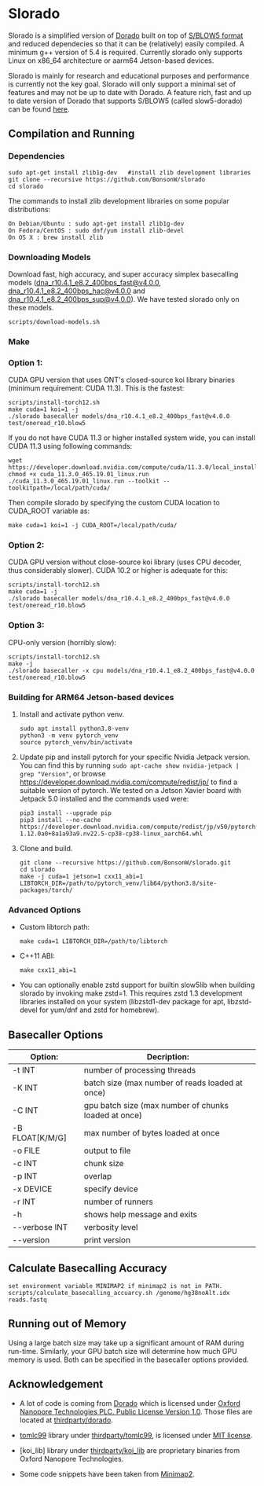 # Slorado

Slorado is a simplified version of [Dorado](https://github.com/nanoporetech/dorado) built on top of [S/BLOW5 format](https://www.nature.com/articles/s41587-021-01147-4) and reduced dependecies so that it can be (relatively) easily compiled. A minimum g++ version of 5.4 is required. Currently slorado only supports Linux on x86_64 architecture or aarm64 Jetson-based devices.

Slorado is mainly for research and educational purposes and performance is currently not the key goal. Slorado will only support a minimal set of features and may not be up to date with Dorado.
A feature rich, fast and up to date version of Dorado that supports S/BLOW5 (called slow5-dorado) can be found [here](https://github.com/hiruna72/slow5-dorado).

## Compilation and Running

### Dependencies

```
sudo apt-get install zlib1g-dev   #install zlib development libraries
git clone --recursive https://github.com/BonsonW/slorado
cd slorado
```

The commands to install zlib development libraries on some popular distributions:

```
On Debian/Ubuntu : sudo apt-get install zlib1g-dev
On Fedora/CentOS : sudo dnf/yum install zlib-devel
On OS X : brew install zlib
```

### Downloading Models

Download fast, high accuracy, and super accuracy simplex basecalling models (dna_r10.4.1_e8.2_400bps_fast@v4.0.0, dna_r10.4.1_e8.2_400bps_hac@v4.0.0 and dna_r10.4.1_e8.2_400bps_sup@v4.0.0). We have tested slorado only on these models.

```
scripts/download-models.sh
```

### Make

### Option 1:

CUDA GPU version that uses ONT's closed-source koi library binaries (minimum requirement: CUDA 11.3). This is the fastest:
```
scripts/install-torch12.sh
make cuda=1 koi=1 -j
./slorado basecaller models/dna_r10.4.1_e8.2_400bps_fast@v4.0.0 test/oneread_r10.blow5
```

If you do not have CUDA 11.3 or higher installed system wide, you can install CUDA 11.3 using following commands:
```
wget https://developer.download.nvidia.com/compute/cuda/11.3.0/local_installers/cuda_11.3.0_465.19.01_linux.run
chmod +x cuda_11.3.0_465.19.01_linux.run
./cuda_11.3.0_465.19.01_linux.run --toolkit --toolkitpath=/local/path/cuda/
```
Then compile slorado by specifying the custom CUDA location to CUDA_ROOT variable as:
```
make cuda=1 koi=1 -j CUDA_ROOT=/local/path/cuda/
```

### Option 2:

CUDA GPU version without close-source koi library (uses CPU decoder, thus considerably slower). CUDA 10.2 or higher is adequate for this:
```
scripts/install-torch12.sh
make cuda=1 -j
./slorado basecaller models/dna_r10.4.1_e8.2_400bps_fast@v4.0.0 test/oneread_r10.blow5
```

### Option 3:

CPU-only version (horribly slow):

```
scripts/install-torch12.sh
make -j
./slorado basecaller -x cpu models/dna_r10.4.1_e8.2_400bps_fast@v4.0.0 test/oneread_r10.blow5
```

### Building for ARM64 Jetson-based devices

1. Install and activate python venv.

    ```
    sudo apt install python3.8-venv
    python3 -m venv pytorch_venv
    source pytorch_venv/bin/activate
    ```

2. Update pip and install pytorch for your specific Nvidia Jetpack version. You can find this by running `sudo apt-cache show nvidia-jetpack | grep "Version"`, or browse https://developer.download.nvidia.com/compute/redist/jp/ to find a suitable version of pytorch. We tested on a Jetson Xavier board with Jetpack 5.0 installed and the commands used were:

    ```
    pip3 install --upgrade pip
    pip3 install --no-cache  https://developer.download.nvidia.com/compute/redist/jp/v50/pytorch/torch-1.12.0a0+8a1a93a9.nv22.5-cp38-cp38-linux_aarch64.whl
    ```

3. Clone and build.

    ```
    git clone --recursive https://github.com/BonsonW/slorado.git
    cd slorado
    make -j cuda=1 jetson=1 cxx11_abi=1 LIBTORCH_DIR=/path/to/pytorch_venv/lib64/python3.8/site-packages/torch/
    ```

### Advanced Options

- Custom libtorch path:
    ```
    make cuda=1 LIBTORCH_DIR=/path/to/libtorch
    ```

- C++11 ABI:
    ```
    make cxx11_abi=1
    ```

- You can optionally enable zstd support for builtin slow5lib when building slorado by invoking make zstd=1. This requires zstd 1.3 development libraries installed on your system (libzstd1-dev package for apt, libzstd-devel for yum/dnf and zstd for homebrew).

## Basecaller Options

| Option:           | Decription:                                           |
|-------------------|-------------------------------------------------------|
| -t INT            | number of processing threads                          |
| -K INT            | batch size (max number of reads loaded at once)       |
| -C INT            | gpu batch size (max number of chunks loaded at once)  |
| -B FLOAT[K/M/G]   | max number of bytes loaded at once                    |
| -o FILE           | output to file                                        |
| -c INT            | chunk size                                            |
| -p INT            | overlap                                               |
| -x DEVICE         | specify device                                        |
| -r INT            | number of runners                                     |
| -h                | shows help message and exits                          |
| --verbose INT     | verbosity level                                       |
| --version         | print version                                         |

## Calculate Basecalling Accuracy
```
set environment variable MINIMAP2 if minimap2 is not in PATH.
scripts/calculate_basecalling_accuarcy.sh /genome/hg38noAlt.idx reads.fastq
```

## Running out of Memory
Using a large batch size may take up a significant amount of RAM during run-time. Similarly, your GPU batch size will determine how much GPU memory is used. Both can be specified in the basecaller options provided.

## Acknowledgement

- A lot of code is coming from [Dorado](https://github.com/nanoporetech/dorado) which is licensed under [Oxford Nanopore Technologies PLC. Public License Version 1.0](thirdparty/dorado/LICENCE). Those files are located at [thirdparty/dorado](thirdparty/dorado).

- [tomlc99](https://github.com/cktan/tomlc99) library under [thirdparty/tomlc99](thirdparty/tomlc99), is licensed under [MIT license](thirdparty/tomlc99/LICENSE).

- [koi_lib] library under [thirdparty/koi_lib](thirdparty/koi_lib) are proprietary binaries from Oxford Nanopore Technologies.

- Some code snippets have been taken from [Minimap2](https://github.com/lh3/minimap2).



